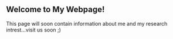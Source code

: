 ## Welcome to My Webpage! 

This page will soon contain information about me and my research intrest...visit us soon ;)

